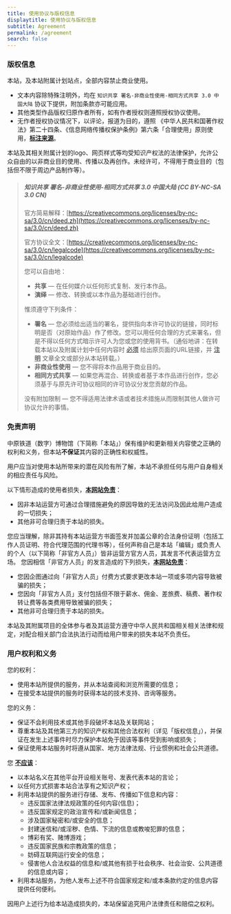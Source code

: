 ```yaml
---
title: 使用协议与版权信息
displaytitle: 使用协议与版权信息
subtitle: Agreement
permalink: /agreement
search: false
---
```


### 版权信息

本站，及本站附属计划站点，全部内容禁止商业使用。

- 文本内容除特殊注明外，均在 `知识共享 署名-非商业性使用-相同方式共享 3.0 中国大陆` 协议下提供，附加条款亦可能应用。
- 其他类型作品版权归原作者所有，如有作者授权则遵照授权协议使用。
- 无作者授权协议情况下，以评论，报道为目的，遵照 《中华人民共和国著作权法》第二十四条、《信息网络传播权保护条例》第六条「合理使用」原则使用，<b><u>标注来源</u></b>。

本站及其相关附属计划的logo、网页样式等均受知识产权法的法律保护，允许公众自由的以非商业目的使用、传播以及再创作。未经许可，不得用于商业目的（包括但不限于周边产品制作等）。

> 
> ##### 知识共享 署名-非商业性使用-相同方式共享 3.0 中国大陆 (CC BY-NC-SA 3.0 CN)
> 
> 官方简易解释：[https://creativecommons.org/licenses/by-nc-sa/3.0/cn/deed.zh](https://creativecommons.org/licenses/by-nc-sa/3.0/cn/deed.zh)
>
> 
> 官方协议全文：[https://creativecommons.org/licenses/by-nc-sa/3.0/cn/legalcode](https://creativecommons.org/licenses/by-nc-sa/3.0/cn/legalcode)
> 
> 
> 您可以自由地：
>  - **共享** — 在任何媒介以任何形式复制、发行本作品。
>  - **演绎** — 修改、转换或以本作品为基础进行创作。
> 
> 惟须遵守下列条件：
> - **署名** — 您必须给出适当的署名，提供指向本许可协议的链接，同时标明是否（对原始作品）作了修改。您可以用任何合理的方式来署名，但是不得以任何方式暗示许可人为您或您的使用背书。（通俗地讲：在转载本站以及附属计划中任何内容时 <b><u>必须</u></b> 给出原页面的URL链接，并 <b><u>注明</u></b> 文章全文或部分从本站转载。）
> - **非商业性使用** — 您不得将本作品用于商业目的。
> - **相同方式共享** — 如果您再混合、转换或者基于本作品进行创作，您必须基于与原先许可协议相同的许可协议分发您贡献的作品。
> 
> 没有附加限制 — 您不得适用法律术语或者技术措施从而限制其他人做许可协议允许的事情。


### 免责声明

中原铁道（数字）博物馆（下简称「本站」）保有维护和更新相关内容使之正确的权利和义务，但本站**不保证**其内容的正确性和权威性。

用户应当对使用本站所带来的潜在风险有所了解，本站不承担任何与用户自身相关的相应责任与风险。

以下情形造成的使用者损失，<b><u>本网站免责</u></b>：
- 因非本站运营方可通过合理措施避免的原因导致的无法访问及因此给用户造成的一切损失；
- 其他非可合理归责于本站的损失。


您应当理解，除非其持有本站运营方书面签发并加盖公章的合法身份证明（包括工作人员证明、符合代理范围的代理书等），任何声称自己是本站「编辑」或负责人的个人（以下简称「非官方人员」）皆非运营方官方人员，其发言不代表运营方立场。
您因相信「非官方人员」的发言造成的下列损失，<b><u>本网站免责</u></b>：
- 您因企图通过向「非官方人员」付费方式要求更改本站一项或多项内容导致被骗的损失；
- 您因向「非官方人员」支付包括但不限于薪水、佣金、差旅费、稿费、著作权转让费等各类费用导致被骗的损失；
- 其他非可合理归责于本站的损失。

本站及其附属项目的全体参与者及其运营方遵守中华人民共和国相关相关法律和规定，对配合相关部门合法执法行动而给用户带来的损失本站不负责任。


### 用户权利和义务

您的权利：
- 使用本站所提供的服务，并从本站查阅和浏览所需要的信息；
- 在接受本站提供的服务时获得本站的技术支持、咨询等服务。

您的义务：
- 保证不会利用技术或其他手段破坏本站及关联网站；
- 尊重本站及其他第三方的知识产权和其他合法权利（详见「版权信息」），并保证在发生上述事件时尽力保护本站免于因该等事件受到影响或损失；
- 保证使用本站服务时将遵从国家、地方法律法规、行业惯例和社会公共道德。

您 <b><u>不应该</u></b>：

- 以本站名义在其他平台开设相关账号、发表代表本站的言论；
- 以任何方式损害本站合法享有之知识产权；
- 利用本站提供的服务进行存储、发布、传播如下信息和内容：
	- 违反国家法律法规政策的任何内容(信息)；
	- 违反国家规定的政治宣传和/或新闻信息；
	- 涉及国家秘密和/或安全的信息；
	- 封建迷信和/或淫秽、色情、下流的信息或教唆犯罪的信息；
	- 博彩有奖、赌博游戏；
	- 违反国家民族和宗教政策的信息；
	- 妨碍互联网运行安全的信息；
	- 侵害他人合法权益的信息和/或其他有损于社会秩序、社会治安、公共道德的信息或内容；
- 利用本站服务，为他人发布上述不符合国家规定和/或本条款约定的信息内容提供任何便利。

因用户上述行为给本站造成损失的，本站保留追究用户法律责任和赔偿之权利。



